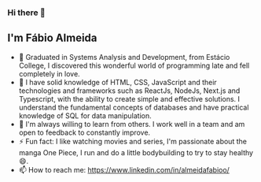 ### Hi there 👋
## I'm Fábio Almeida

- 🔭 Graduated in Systems Analysis and Development, from Estácio College, I discovered this wonderful world of programming late and fell completely in love.
- 🌱 I have solid knowledge of HTML, CSS, JavaScript and their technologies and frameworks such as ReactJs, NodeJs, Next.js and Typescript, with the ability to create simple and effective solutions. I understand the fundamental concepts of databases and have practical knowledge of SQL for data manipulation.
- 👯 I'm always willing to learn from others. I work well in a team and am open to feedback to constantly improve.
- ⚡ Fun fact: I like watching movies and series, I'm passionate about the manga One Piece, I run and do a little bodybuilding to try to stay healthy 😄.
- 📫 How to reach me: https://www.linkedin.com/in/almeidafabioo/
